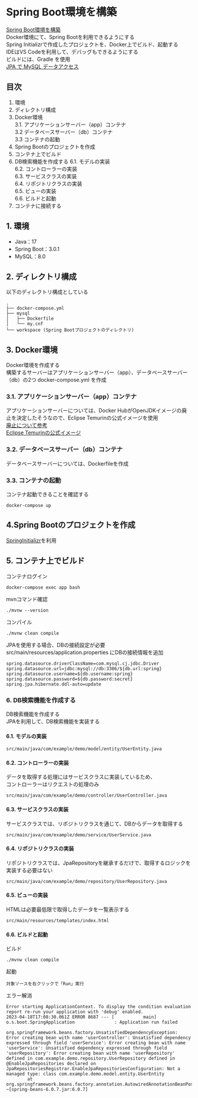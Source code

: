 # Spring Boot環境を構築
[Spring Boot環境を構築](https://specially198.com/build-a-spring-boot-environment-with-docker/)  
Docker環境にて、Spring Bootを利用できるようにする  
Spring Initializrで作成したプロジェクトを、Docker上でビルド、起動する  
IDEはVS Codeを利用して、デバッグもできるようにする  
ビルドには、Gradle を使用  
[JPA で MySQL データアクセス](https://spring.pleiades.io/guides/gs/accessing-data-mysql/)

## 目次
1. 環境
2. ディレクトリ構成
3. Docker環境  
  3.1. アプリケーションサーバー（app）コンテナ  
  3.2 データベースサーバー（db）コンテナ  
  3.3 コンテナの起動  
4. Spring Bootのプロジェクトを作成
5. コンテナ上でビルド
6. DB検索機能を作成する
  6.1. モデルの実装  
  6.2. コントローラーの実装  
  6.3. サービスクラスの実装  
  6.4. リポジトリクラスの実装  
  6.5. ビューの実装  
  6.6. ビルドと起動
7. コンテナに接続する

## 1. 環境
* Java：17
* Spring Boot：3.0.1
* MySQL：8.0

## 2. ディレクトリ構成
以下のディレクトリ構成としている
```
.
├── docker-compose.yml
├── mysql
│   ├── Dockerfile
│   └── my.cnf
└── workspace (Spring Bootプロジェクトのディレクトリ)
```

## 3. Docker環境
Docker環境を作成する  
構築するサーバーはアプリケーションサーバー（app）、データベースサーバー（db）の2つ
docker-compose.yml を作成

### 3.1. アプリケーションサーバー（app）コンテナ
アプリケーションサーバーについては、Docker HubがOpenJDKイメージの廃止を決定したそうなので、Eclipse Temurinの公式イメージを使用  
[廃止について参考](https://rheb.hatenablog.com/entry/updating-docker-hubs-openjdk-image)  
[Eclipse Temurinの公式イメージ](https://hub.docker.com/_/eclipse-temurin)

### 3.2. データベースサーバー（db）コンテナ
データベースサーバーについては、Dockerfileを作成

### 3.3. コンテナの起動
コンテナ起動できることを確認する
```
docker-compose up
```

## 4.Spring Bootのプロジェクトを作成
[SpringInitializr](https://start.spring.io/)を利用  

## 5. コンテナ上でビルド
コンテナログイン
```
docker-compose exec app bash
```
mvnコマンド確認
```
./mvnw --version
```
コンパイル
```
./mvnw clean compile
```
JPAを使用する場合、DBの接続設定が必要  
src/main/resources/application.properties にDBの接続情報を追加
```
spring.datasource.driverClassName=com.mysql.cj.jdbc.Driver
spring.datasource.url=jdbc:mysql://db:3306/${db.url:spring}
spring.datasource.username=${db.username:spring}
spring.datasource.password=${db.password:secret}
spring.jpa.hibernate.ddl-auto=update
```

### 6. DB検索機能を作成する
DB検索機能を作成する  
JPAを利用して、DB検索機能を実装する
#### 6.1. モデルの実装
```
src/main/java/com/example/demo/model/entity/UserEntity.java
```

#### 6.2. コントローラーの実装
データを取得する処理にはサービスクラスに実装しているため、<br>コントローラーはリクエストの処理のみ  
```
src/main/java/com/example/demo/controller/UserController.java
```

#### 6.3. サービスクラスの実装
サービスクラスでは、リポジトリクラスを通じて、DBからデータを取得する
```
src/main/java/com/example/demo/service/UserService.java
```
#### 6.4. リポジトリクラスの実装
リポジトリクラスでは、JpaRepositoryを継承するだけで、取得するロジックを実装する必要はない
```
src/main/java/com/example/demo/repository/UserRepository.java
```

#### 6.5. ビューの実装
HTMLは必要最低限で取得したデータを一覧表示する
```
src/main/resources/templates/index.html
```

#### 6.6. ビルドと起動
ビルド
```
./mvnw clean compile
```
起動
```
対象ソースを右クリックで「Run」実行
```
エラー解消
```
Error starting ApplicationContext. To display the condition evaluation report re-run your application with 'debug' enabled.
2023-04-18T17:08:30.061Z ERROR 8687 --- [           main] o.s.boot.SpringApplication               : Application run failed

org.springframework.beans.factory.UnsatisfiedDependencyException: Error creating bean with name 'userController': Unsatisfied dependency expressed through field 'userService': Error creating bean with name 'userService': Unsatisfied dependency expressed through field 'userRepository': Error creating bean with name 'userRepository' defined in com.example.demo.repository.UserRepository defined in @EnableJpaRepositories declared on JpaRepositoriesRegistrar.EnableJpaRepositoriesConfiguration: Not a managed type: class com.example.demo.model.entity.UserEntity
        at org.springframework.beans.factory.annotation.AutowiredAnnotationBeanPostProcessor$AutowiredFieldElement.resolveFieldValue(AutowiredAnnotationBeanPostProcessor.java:713) ~[spring-beans-6.0.7.jar:6.0.7]
```